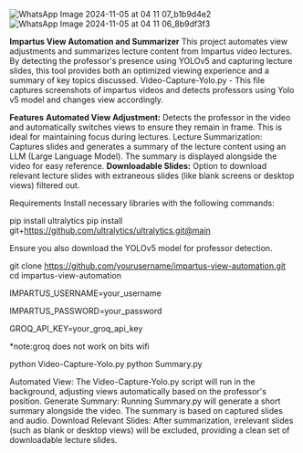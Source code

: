 ![WhatsApp Image 2024-11-05 at 04 11 07_b1b9d4e2](https://github.com/user-attachments/assets/8af27ad1-df8e-4a74-b3b8-234d9ab90283)
![WhatsApp Image 2024-11-05 at 04 11 06_8b9df3f3](https://github.com/user-attachments/assets/57154278-926c-4e24-a5ee-270be57cfa7a)

**Impartus View Automation and Summarizer**
This project automates view adjustments and summarizes lecture content from Impartus video lectures. By detecting the professor's presence using YOLOv5 and capturing lecture slides, this tool provides both an optimized viewing experience and a summary of key topics discussed.
Video-Capture-Yolo.py - This file captures screenshots of impartus videos and detects professors using Yolo v5 model and changes view accordingly.

**Features**
**Automated View Adjustment:** Detects the professor in the video and automatically switches views to ensure they remain in frame. This is ideal for maintaining focus during lectures.
Lecture Summarization: Captures slides and generates a summary of the lecture content using an LLM (Large Language Model). The summary is displayed alongside the video for easy reference.
**Downloadable Slides:** Option to download relevant lecture slides with extraneous slides (like blank screens or desktop views) filtered out.


Requirements
Install necessary libraries with the following commands:

pip install ultralytics
pip install git+https://github.com/ultralytics/ultralytics.git@main

Ensure you also download the YOLOv5 model for professor detection.

git clone https://github.com/yourusername/impartus-view-automation.git
cd impartus-view-automation

IMPARTUS_USERNAME=your_username

IMPARTUS_PASSWORD=your_password

GROQ_API_KEY=your_groq_api_key

*note:groq does not work on bits wifi

python Video-Capture-Yolo.py
python Summary.py





Automated View: The Video-Capture-Yolo.py script will run in the background, adjusting views automatically based on the professor's position.
Generate Summary: Running Summary.py will generate a short summary alongside the video. The summary is based on captured slides and audio.
Download Relevant Slides: After summarization, irrelevant slides (such as blank or desktop views) will be excluded, providing a clean set of downloadable lecture slides.
